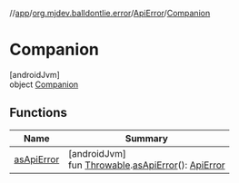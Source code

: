 //[app](../../../../index.md)/[org.mjdev.balldontlie.error](../../index.md)/[ApiError](../index.md)/[Companion](index.md)

# Companion

[androidJvm]\
object [Companion](index.md)

## Functions

| Name | Summary |
|---|---|
| [asApiError](as-api-error.md) | [androidJvm]<br>fun [Throwable](https://kotlinlang.org/api/latest/jvm/stdlib/kotlin/-throwable/index.html).[asApiError](as-api-error.md)(): [ApiError](../index.md) |
